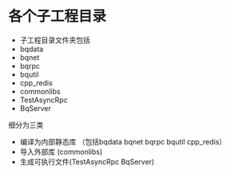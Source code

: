# 各个子工程目录
- 子工程目录文件夹包括
 - bqdata
 - bqnet
 - bqrpc
 - bqutil
 - cpp_redis
 - commonlibs
 - TestAsyncRpc
 - BqServer

细分为三类
- 编译为内部静态库 （包括bqdata bqnet bqrpc bqutil cpp_redis）
- 导入外部库 (commonlibs)
- 生成可执行文件(TestAsyncRpc BqServer)

